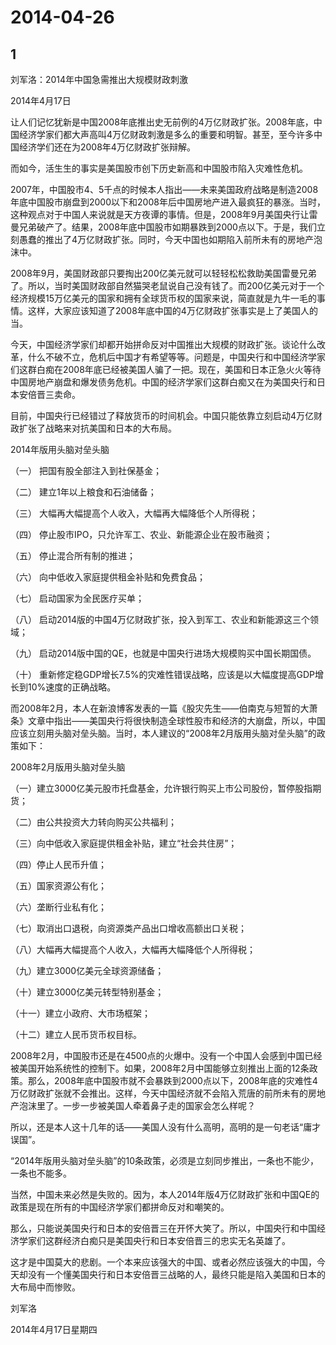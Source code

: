 # 2014-04-26

## 1

刘军洛：2014年中国急需推出大规模财政刺激 

2014年4月17日

让人们记忆犹新是中国2008年底推出史无前例的4万亿财政扩张。2008年底，中国经济学家们都大声高叫4万亿财政刺激是多么的重要和明智。甚至，至今许多中国经济学们还在为2008年4万亿财政扩张辩解。

而如今，活生生的事实是美国股市创下历史新高和中国股市陷入灾难性危机。

2007年，中国股市4、5千点的时候本人指出——未来美国政府战略是制造2008年底中国股市崩盘到2000以下和2008年后中国房地产进入最疯狂的暴涨。当时，这种观点对于中国人来说就是天方夜谭的事情。但是，2008年9月美国央行让雷曼兄弟破产了。结果，2008年底中国股市如期暴跌到2000点以下。于是，我们立刻愚蠢的推出了4万亿财政扩张。同时，今天中国也如期陷入前所未有的房地产泡沫中。

2008年9月，美国财政部只要掏出200亿美元就可以轻轻松松救助美国雷曼兄弟了。所以，当时美国财政部自然猫哭老鼠说自己没有钱了。而200亿美元对于一个经济规模15万亿美元的国家和拥有全球货币权的国家来说，简直就是九牛一毛的事情。这样，大家应该知道了2008年底中国的4万亿财政扩张事实是上了美国人的当。

今天，中国经济学家们却都开始拼命反对中国推出大规模的财政扩张。谈论什么改革，什么不破不立，危机后中国才有希望等等。问题是，中国央行和中国经济学家们这群白痴在2008年底已经被美国人骗了一把。现在，美国和日本正急火火等待中国房地产崩盘和爆发债务危机。中国的经济学家们这群白痴又在为美国央行和日本安倍晋三卖命。

目前，中国央行已经错过了释放货币的时间机会。中国只能依靠立刻启动4万亿财政扩张了战略来对抗美国和日本的大布局。

2014年版用头脑对垒头脑

（一） 把国有股全部注入到社保基金；

（二） 建立1年以上粮食和石油储备；

（三） 大幅再大幅提高个人收入，大幅再大幅降低个人所得税；

（四） 停止股市IPO，只允许军工、农业、新能源企业在股市融资；

（五） 停止混合所有制的推进；

（六） 向中低收入家庭提供租金补贴和免费食品；

（七） 启动国家为全民医疗买单；

（八） 启动2014版的中国4万亿财政扩张，投入到军工、农业和新能源这三个领域；

（九） 启动2014版中国的QE，也就是中国央行进场大规模购买中国长期国债。

（十） 重新修定稳GDP增长7.5%的灾难性错误战略，应该是以大幅度提高GDP增长到10%速度的正确战略。

而2008年2月，本人在新浪博客发表的一篇《股灾先生——伯南克与短暂的大萧条》文章中指出——美国央行将很快制造全球性股市和经济的大崩盘，所以，中国应该立刻用头脑对垒头脑。当时，本人建议的“2008年2月版用头脑对垒头脑”的政策如下：

2008年2月版用头脑对垒头脑

（一）建立3000亿美元股市托盘基金，允许银行购买上市公司股份，暂停股指期货；

（二）由公共投资大力转向购买公共福利；

（三）向中低收入家庭提供租金补贴，建立“社会共住房”；

（四）停止人民币升值；

（五）国家资源公有化；

（六）垄断行业私有化；

（七）取消出口退税，向资源类产品出口增收高额出口关税；

（八）大幅再大幅提高个人收入，大幅再大幅降低个人所得税；

（九）建立3000亿美元全球资源储备；

（十）建立3000亿美元转型特别基金；

（十一）建立小政府、大市场框架；

（十二）建立人民币货币权目标。

2008年2月，中国股市还是在4500点的火爆中。没有一个中国人会感到中国已经被美国开始系统性的控制下。如果，2008年2月中国能够立刻推出上面的12条政策。那么，2008年底中国股市就不会暴跌到2000点以下，2008年底的灾难性4万亿财政扩张就不会推出。这样，今天中国经济就不会陷入荒唐的前所未有的房地产泡沫里了。一步一步被美国人牵着鼻子走的国家会怎么样呢？

所以，还是本人这十几年的话——美国人没有什么高明，高明的是一句老话“庸才误国”。

“2014年版用头脑对垒头脑”的10条政策，必须是立刻同步推出，一条也不能少，一条也不能多。

当然，中国未来必然是失败的。因为，本人2014年版4万亿财政扩张和中国QE的政策是现在所有的中国经济学家们都拼命反对和嘲笑的。

那么，只能说美国央行和日本的安倍晋三在开怀大笑了。所以，中国央行和中国经济学家们这群经济白痴只是美国央行和日本安倍晋三的忠实无名英雄了。

这才是中国莫大的悲剧。一个本来应该强大的中国、或者必然应该强大的中国，今天却没有一个懂美国央行和日本安倍晋三战略的人，最终只能是陷入美国和日本的大布局中而惨败。

刘军洛

2014年4月17日星期四

